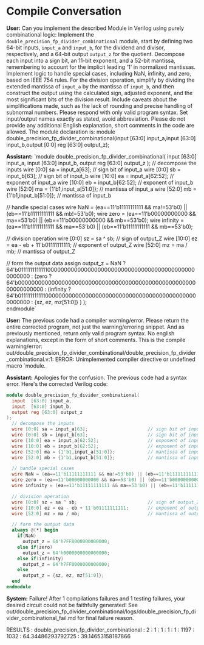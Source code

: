 # Compile Conversation

**User:**
Can you implement the described Module in Verilog using purely combinational logic:
Implement the `double_precision_fp_divider_combinational` module, start by defining two 64-bit inputs, `input_a` and `input_b`, for the dividend and divisor, respectively, and a 64-bit output `output_z` for the quotient. Decompose each input into a sign bit, an 11-bit exponent, and a 52-bit mantissa, remembering to account for the implicit leading '1' in normalized mantissas. Implement logic to handle special cases, including NaN, infinity, and zero, based on IEEE 754 rules. For the division operation, simplify by dividing the extended mantissa of `input_a` by the mantissa of `input_b`, and then construct the output using the calculated sign, adjusted exponent, and the most significant bits of the division result. Include caveats about the simplifications made, such as the lack of rounding and precise handling of subnormal numbers.
Please respond with only valid program syntax. Set input/output names exactly as stated, avoid abbreviation. Please do not provide any additional English explanation, short comments in the code are allowed.
The module declaration is: module double_precision_fp_divider_combinational(input  [63:0] input_a,input  [63:0] input_b,output  [0:0] reg [63:0] output_z);


**Assistant:**
`module double_precision_fp_divider_combinational(
  input  [63:0] input_a,
  input  [63:0] input_b,
  output reg [63:0] output_z
);
  // decompose the inputs
  wire [0:0] sa = input_a[63];                      // sign bit of input_a
  wire [0:0] sb = input_b[63];                      // sign bit of input_b
  wire [10:0] ea = input_a[62:52];                  // exponent of input_a
  wire [10:0] eb = input_b[62:52];                  // exponent of input_b
  wire [52:0] ma = {1'b1,input_a[51:0]};            // mantissa of input_a
  wire [52:0] mb = {1'b1,input_b[51:0]};            // mantissa of input_b

  // handle special cases
  wire NaN = (ea==11'b11111111111 && ma!=53'b0) || (eb==11'b11111111111 && mb!=53'b0); 
  wire zero = (ea==11'b00000000000 && ma==53'b0) || (eb==11'b00000000000 && mb==53'b0); 
  wire infinity = (ea==11'b11111111111 && ma==53'b0) || (eb==11'b11111111111 && mb==53'b0); 

  // division operation
  wire [0:0] sz = sa ^ sb;                          // sign of output_Z
  wire [10:0] ez = ea - eb + 11'b01111111111;       // exponent of output_Z
  wire [52:0] mz = ma / mb;                         // mantissa of output_Z

  // form the output data
  assign output_z = NaN ? 64'b0111111111111000000000000000000000000000000000000000000000000000 :
    (zero ? 64'b0000000000000000000000000000000000000000000000000000000000000000 :
      (infinity ? 64'b0111111111110000000000000000000000000000000000000000000000000000 :
         {sz, ez, mz[51:0]}
      )
    );    
endmodule`

**User:**
The previous code had a compiler warning/error. Please return the entire corrected program, not just the warning/erroring snippet. And as previously mentioned, return only valid program syntax. No english explanations, except in the form of short comments.
This is the compile warning/error:
out/double_precision_fp_divider_combinational/double_precision_fp_divider_combinational.v:1: ERROR: Unimplemented compiler directive or undefined macro `module.


**Assistant:**
Apologies for the confusion. The previous code had a syntax error. Here's the corrected Verilog code:

```verilog
module double_precision_fp_divider_combinational(
  input  [63:0] input_a,
  input  [63:0] input_b,
  output reg [63:0] output_z
);
  // decompose the inputs
  wire [0:0] sa = input_a[63];                      // sign bit of input_a
  wire [0:0] sb = input_b[63];                      // sign bit of input_b
  wire [10:0] ea = input_a[62:52];                  // exponent of input_a
  wire [10:0] eb = input_b[62:52];                  // exponent of input_b
  wire [52:0] ma = {1'b1,input_a[51:0]};            // mantissa of input_a
  wire [52:0] mb = {1'b1,input_b[51:0]};            // mantissa of input_b

  // handle special cases
  wire NaN = (ea==11'b11111111111 && ma!=53'b0) || (eb==11'b11111111111 && mb!=53'b0); 
  wire zero = (ea==11'b00000000000 && ma==53'b0) || (eb==11'b00000000000 && mb==53'b0); 
  wire infinity = (ea==11'b11111111111 && ma==53'b0) || (eb==11'b11111111111 && mb==53'b0); 

  // division operation
  wire [0:0] sz = sa ^ sb;                          // sign of output_Z
  wire [10:0] ez = ea - eb + 11'b01111111111;       // exponent of output_Z
  wire [52:0] mz = ma / mb;                         // mantissa of output_Z

  // form the output data
  always @(*) begin
    if(NaN)
      output_z = 64'h7FF8000000000000;
    else if(zero)
      output_z = 64'h0000000000000000;
    else if(infinity)
      output_z = 64'h7FF0000000000000;
    else 
      output_z = {sz, ez, mz[51:0]};
  end
endmodule
```

**System:**
Failure!
After 1 compilations failures and 1 testing failures, your desired circuit could not be faithfully generated!
See out/double_precision_fp_divider_combinational/logs/double_precision_fp_divider_combinational_fail.md for final failure reason.


RESULTS : double_precision_fp_divider_combinational : 2 : 1 : 1 : 1 : 1 : 1197 : 1032 : 64.34486293792725 : 39.14653158187866